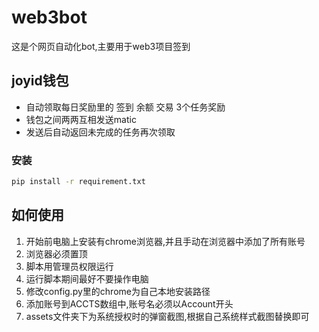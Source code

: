 # web3bot

这是个网页自动化bot,主要用于web3项目签到

## joyid钱包

- 自动领取每日奖励里的 签到 余额 交易 3个任务奖励
- 钱包之间两两互相发送matic
- 发送后自动返回未完成的任务再次领取

### 安装

```bash 
pip install -r requirement.txt
```
## 如何使用

1. 开始前电脑上安装有chrome浏览器,并且手动在浏览器中添加了所有账号
2. 浏览器必须置顶
3. 脚本用管理员权限运行
4. 运行脚本期间最好不要操作电脑
5. 修改config.py里的chrome为自己本地安装路径
6. 添加账号到ACCTS数组中,账号名必须以Account开头
7. assets文件夹下为系统授权时的弹窗截图,根据自己系统样式截图替换即可




